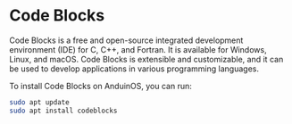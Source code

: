 # Code Blocks

Code Blocks is a free and open-source integrated development environment (IDE) for C, C++, and Fortran. It is available for Windows, Linux, and macOS. Code Blocks is extensible and customizable, and it can be used to develop applications in various programming languages.

To install Code Blocks on AnduinOS, you can run:

```bash
sudo apt update
sudo apt install codeblocks
```
